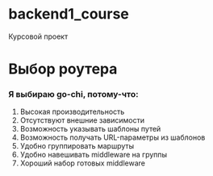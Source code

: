 # backend1_course
Курсовой проект

# Выбор роутера

### Я выбираю go-chi, потому-что:
1. Высокая производительность
2. Отсутствуют внешние зависимости
3. Возможность указывать шаблоны путей
4. Возможность получать URL-параметры из шаблонов
5. Удобно группировать маршруты
6. Удобно навешивать middleware на группы
7. Хороший набор готовых middleware
